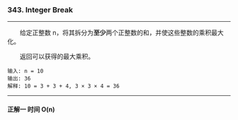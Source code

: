 ### 343. Integer Break

-----

&emsp;&emsp;给定正整数 n，将其拆分为**至少**两个正整数的和，并使这些整数的乘积最大化。

&emsp;&emsp;返回可以获得的最大乘积。

```text
输入: n = 10
输出: 36
解释: 10 = 3 + 3 + 4, 3 × 3 × 4 = 36
```

-----

#### 正解一  时间 O(n)

&emsp;&emsp;
